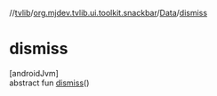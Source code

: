 //[tvlib](../../../index.md)/[org.mjdev.tvlib.ui.toolkit.snackbar](../index.md)/[Data](index.md)/[dismiss](dismiss.md)

# dismiss

[androidJvm]\
abstract fun [dismiss](dismiss.md)()
